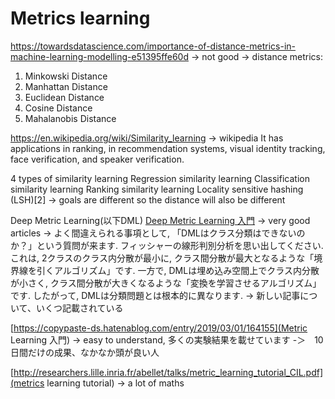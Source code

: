 
# Metrics learning

https://towardsdatascience.com/importance-of-distance-metrics-in-machine-learning-modelling-e51395ffe60d
-> not good
-> distance metrics: 
  1. Minkowski Distance
  2. Manhattan Distance
  3. Euclidean Distance
  4. Cosine Distance
  5. Mahalanobis Distance

https://en.wikipedia.org/wiki/Similarity_learning
-> wikipedia
 It has applications in ranking, in recommendation systems, visual identity tracking, face verification, and speaker verification.
 
 4 types of similarity learning
   Regression similarity learning
   Classification similarity learning
   Ranking similarity learning
   Locality sensitive hashing (LSH)[2]
 -> goals are different so the distance will also be different
 
 
 Deep Metric Learning(以下DML)
 [Deep Metric Learning 入門](https://qiita.com/gesogeso/items/547079f967d9bbf9aca8)
 -> very good articles
   -> よく間違えられる事項として, 「DMLはクラス分類はできないのか？」という質問が来ます. フィッシャーの線形判別分析を思い出してください. これは, 2クラスのクラス内分散が最小に, クラス間分散が最大となるような「境界線を引くアルゴリズム」です. 一方で, DMLは埋め込み空間上でクラス内分散が小さく, クラス間分散が大きくなるような「変換を学習させるアルゴリズム」です. したがって, DMLは分類問題とは根本的に異なります.
   -> 新しい記事について、いくつ記載されている
   
   [https://copypaste-ds.hatenablog.com/entry/2019/03/01/164155](Metric Learning 入門)
   -> easy to understand, 多くの実験結果を載せています
   -＞　10日間だけの成果、なかなか頭が良い人
   
   [http://researchers.lille.inria.fr/abellet/talks/metric_learning_tutorial_CIL.pdf](metrics learning tutorial)
   -> a lot of maths


